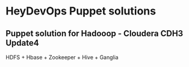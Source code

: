 HeyDevOps Puppet solutions
==========================


Puppet solution for Hadooop - Cloudera CDH3 Update4
---------------------------------------------------
HDFS + Hbase + Zookeeper + Hive + Ganglia


